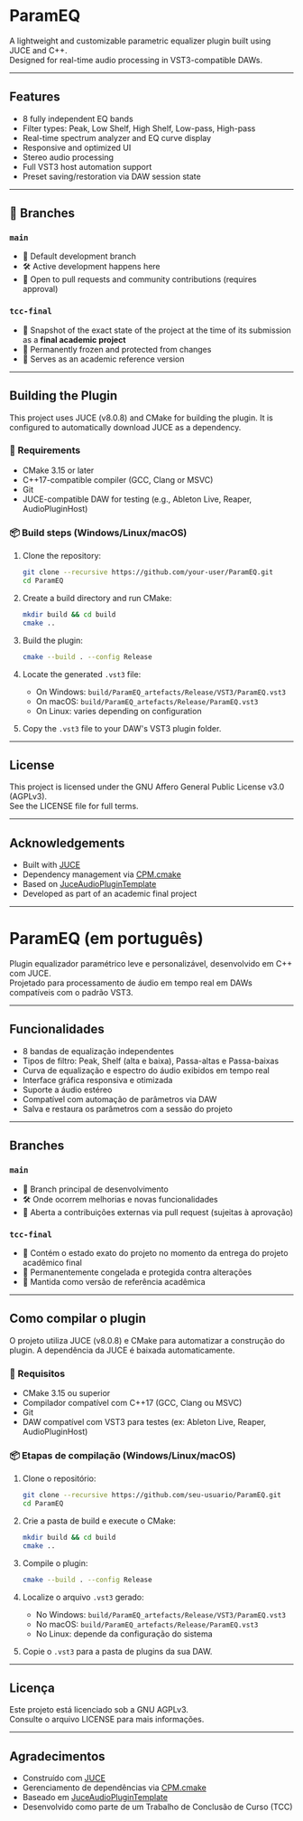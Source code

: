 # ParamEQ

A lightweight and customizable parametric equalizer plugin built using JUCE and C++.  
Designed for real-time audio processing in VST3-compatible DAWs.

---

## Features

- 8 fully independent EQ bands  
- Filter types: Peak, Low Shelf, High Shelf, Low-pass, High-pass  
- Real-time spectrum analyzer and EQ curve display  
- Responsive and optimized UI  
- Stereo audio processing  
- Full VST3 host automation support  
- Preset saving/restoration via DAW session state  

---

## 🌿 Branches

### `main`

- 🔄 Default development branch  
- 🛠️ Active development happens here  
- 💬 Open to pull requests and community contributions (requires approval)

### `tcc-final`

- 📌 Snapshot of the exact state of the project at the time of its submission as a **final academic project**  
- 🧊 Permanently frozen and protected from changes  
- 📎 Serves as an academic reference version

---

## Building the Plugin

This project uses JUCE (v8.0.8) and CMake for building the plugin. It is configured to automatically download JUCE as a dependency.

### 🔧 Requirements

- CMake 3.15 or later  
- C++17-compatible compiler (GCC, Clang or MSVC)  
- Git  
- JUCE-compatible DAW for testing (e.g., Ableton Live, Reaper, AudioPluginHost)  

### 📦 Build steps (Windows/Linux/macOS)

1. Clone the repository:

   ```bash
   git clone --recursive https://github.com/your-user/ParamEQ.git
   cd ParamEQ
   ```

2. Create a build directory and run CMake:

   ```bash
   mkdir build && cd build
   cmake ..
   ```

3. Build the plugin:

   ```bash
   cmake --build . --config Release
   ```

4. Locate the generated `.vst3` file:

   - On Windows: `build/ParamEQ_artefacts/Release/VST3/ParamEQ.vst3`
   - On macOS: `build/ParamEQ_artefacts/Release/ParamEQ.vst3`
   - On Linux: varies depending on configuration

5. Copy the `.vst3` file to your DAW's VST3 plugin folder.

---

## License

This project is licensed under the GNU Affero General Public License v3.0 (AGPLv3).  
See the LICENSE file for full terms.

---

## Acknowledgements

- Built with [JUCE](https://juce.com)  
- Dependency management via [CPM.cmake](https://github.com/cpm-cmake/CPM.cmake)  
- Based on [JuceAudioPluginTemplate](https://github.com/TheAudioProgrammer/JuceAudioPluginTemplate)  
- Developed as part of an academic final project

---

# ParamEQ (em português)

Plugin equalizador paramétrico leve e personalizável, desenvolvido em C++ com JUCE.  
Projetado para processamento de áudio em tempo real em DAWs compatíveis com o padrão VST3.

---

## Funcionalidades

- 8 bandas de equalização independentes  
- Tipos de filtro: Peak, Shelf (alta e baixa), Passa-altas e Passa-baixas  
- Curva de equalização e espectro do áudio exibidos em tempo real  
- Interface gráfica responsiva e otimizada  
- Suporte a áudio estéreo  
- Compatível com automação de parâmetros via DAW  
- Salva e restaura os parâmetros com a sessão do projeto  

---

## Branches

### `main`

- 🔄 Branch principal de desenvolvimento  
- 🛠️ Onde ocorrem melhorias e novas funcionalidades  
- 💬 Aberta a contribuições externas via pull request (sujeitas à aprovação)

### `tcc-final`

- 📌 Contém o estado exato do projeto no momento da entrega do projeto acadêmico final  
- 🧊 Permanentemente congelada e protegida contra alterações  
- 📎 Mantida como versão de referência acadêmica

---

## Como compilar o plugin

O projeto utiliza JUCE (v8.0.8) e CMake para automatizar a construção do plugin. A dependência da JUCE é baixada automaticamente.

### 🔧 Requisitos

- CMake 3.15 ou superior  
- Compilador compatível com C++17 (GCC, Clang ou MSVC)  
- Git  
- DAW compatível com VST3 para testes (ex: Ableton Live, Reaper, AudioPluginHost)  

### 📦 Etapas de compilação (Windows/Linux/macOS)

1. Clone o repositório:

   ```bash
   git clone --recursive https://github.com/seu-usuario/ParamEQ.git
   cd ParamEQ
   ```

2. Crie a pasta de build e execute o CMake:

   ```bash
   mkdir build && cd build
   cmake ..
   ```

3. Compile o plugin:

   ```bash
   cmake --build . --config Release
   ```

4. Localize o arquivo `.vst3` gerado:

   - No Windows: `build/ParamEQ_artefacts/Release/VST3/ParamEQ.vst3`
   - No macOS: `build/ParamEQ_artefacts/Release/ParamEQ.vst3`
   - No Linux: depende da configuração do sistema

5. Copie o `.vst3` para a pasta de plugins da sua DAW.

---

## Licença

Este projeto está licenciado sob a GNU AGPLv3.  
Consulte o arquivo LICENSE para mais informações.

---

## Agradecimentos

- Construído com [JUCE](https://juce.com)  
- Gerenciamento de dependências via [CPM.cmake](https://github.com/cpm-cmake/CPM.cmake)  
- Baseado em [JuceAudioPluginTemplate](https://github.com/TheAudioProgrammer/JuceAudioPluginTemplate)  
- Desenvolvido como parte de um Trabalho de Conclusão de Curso (TCC)
